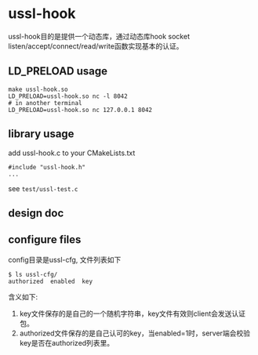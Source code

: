 # ussl-hook

ussl-hook目的是提供一个动态库，通过动态库hook socket listen/accept/connect/read/write函数实现基本的认证。

## LD_PRELOAD usage
```
make ussl-hook.so
LD_PRELOAD=ussl-hook.so nc -l 8042
# in another terminal
LD_PRELOAD=ussl-hook.so nc 127.0.0.1 8042
```

## library usage
add ussl-hook.c to your CMakeLists.txt
```
#include "ussl-hook.h"
...
```
see `test/ussl-test.c`

## design doc


## configure files
config目录是ussl-cfg, 文件列表如下
```
$ ls ussl-cfg/
authorized  enabled  key
```
含义如下:
1. key文件保存的是自己的一个随机字符串，key文件有效则client会发送认证包。
2. authorized文件保存的是自己认可的key，当enabled=1时，server端会校验key是否在authorized列表里。

